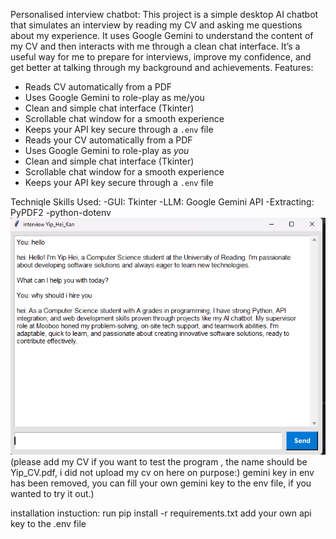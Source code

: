 Personalised interview chatbot:
This project is a simple desktop AI chatbot that simulates an interview by reading my CV and asking me questions about my experience. It uses Google Gemini to understand the content of my CV and then interacts with me through a clean chat interface. It’s a useful way for me to prepare for interviews, improve my confidence, and get better at talking through my background and achievements.
Features:
- Reads CV automatically from a PDF
- Uses Google Gemini to role-play as me/you
- Clean and simple chat interface (Tkinter)
- Scrollable chat window for a smooth experience
- Keeps your API key secure through a `.env` file
- Reads your CV automatically from a PDF
- Uses Google Gemini to role-play as *you*
- Clean and simple chat interface (Tkinter)
- Scrollable chat window for a smooth experience
- Keeps your API key secure through a `.env` file

Techniqle Skills Used:
-GUI: Tkinter 
-LLM: Google Gemini API
-Extracting: PyPDF2
-python-dotenv
![App Screenshot](screenshot_chat.png)
(please add my CV if you want to test the program , the name should be Yip_CV.pdf, i did not upload my cv on here on purpose:)
gemini key in env has been removed, you can fill your own gemini key to the env file, if you wanted to try it out.)

installation instuction:
run pip install -r requirements.txt
add your own api key to the .env file 

